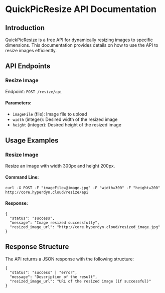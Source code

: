<!-- QuickPicResize API Documentation -->

<h1>QuickPicResize API Documentation</h1>

<!-- Introduction -->
<h2>Introduction</h2>
<p>QuickPicResize is a free API for dynamically resizing images to specific dimensions. This documentation provides details on how to use the API to resize images efficiently.</p>

<!-- API Endpoints -->
<h2>API Endpoints</h2>

<!-- Resize Image -->
<h3>Resize Image</h3>
<p>Endpoint: <code>POST /resize/api</code></p>

<!-- Parameters -->
<h4>Parameters:</h4>
<ul>
  <li><code>imageFile</code> (file): Image file to upload</li>
  <li><code>width</code> (integer): Desired width of the resized image</li>
  <li><code>height</code> (integer): Desired height of the resized image</li>
</ul>

<!-- Usage Examples -->
<h2>Usage Examples</h2>

<!-- Resize Image -->
<h3>Resize Image</h3>
<p>Resize an image with width 300px and height 200px.</p>

<!-- Command Line -->
<h4>Command Line:</h4>
<pre><code>curl -X POST -F "imageFile=@image.jpg" -F "width=300" -F "height=200" http://core.hyperdyn.cloud/resize/api</code></pre>

<!-- Response -->
<h4>Response:</h4>
<pre><code>{
  "status": "success",
  "message": "Image resized successfully",
  "resized_image_url": "http://core.hyperdyn.cloud/resized_image.jpg"
}
</code></pre>

<!-- Response Structure -->
<h2>Response Structure</h2>
<p>The API returns a JSON response with the following structure:</p>
<pre><code>{
  "status": "success" | "error",
  "message": "Description of the result",
  "resized_image_url": "URL of the resized image (if successful)"
}
</code></pre>
